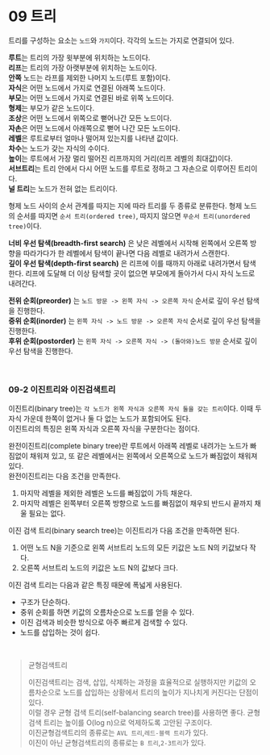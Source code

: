 # 09 트리

트리를 구성하는 요소는 `노드`와 `가지`이다. 
각각의 노드는 가지로 연결되어 있다.  

**루트**는 트리의 가장 윗부분에 위치하는 노드이다.  
**리프**는 트리의 가장 아랫부분에 위치하는 노드이다.  
**안쪽** 노드는 라프를 제외한 나머지 노드(루트 포함)이다.  
**자식**은 어떤 노드에서 가지로 연결된 아래쪽 노드이다.  
**부모**는 어떤 노드에서 가지로 연결된 바로 위쪽 노드이다.  
**형제**는 부모가 같은 노드이다.  
**조상**은 어떤 노드에서 위쪽으로 뻗어나간 모든 노드이다.  
**자손**은 어떤 노드에서 아래쪽으로 뻗어 나간 모든 노드이다.  
**레벨**은 루트로부터 얼마나 떨어져 있는지를 나타낸 값이다.  
**차수**는 노드가 갖는 자식의 수이다.  
**높이**는 루트에서 가장 멀리 떨어진 리프까지의 거리(리프 레벨의 최대값)이다.    
**서브트리**는 트리 안에서 다시 어떤 노드를 루트로 정하고 그 자손으로 이루어진 트리이다.  
**널 트리**는 노드가 전혀 없는 트리이다.   

형제 노드 사이의 순서 관계를 따지는 지에 따라 트리를 두 종류로 분류한다. 형제 노드의 순서를 따지면 `순서 트리(ordered tree)`, 따지지 않으면 `무순서 트리(unordered tree)`이다.  

**너비 우선 탐색(breadth-first search)** 은 낮은 레벨에서 시작해 왼쪽에서 오른쪽 방향을 따라가다가 한 레벨에서 탐색이 끝나면 다음 레벨로 내려가서 스캔한다.   
**깊이 우선 탐색(depth-first search)** 은 리프에 이를 때까지 아래로 내려가면서 탐색한다. 리프에 도달해 더 이상 탐색할 곳이 없으면 부모에게 돌아가서 다시 자식 노드로 내려간다.  

**전위 순회(preorder)** 는 `노드 방문 -> 왼쪽 자식 -> 오른쪽 자식` 순서로 깊이 우선 탐색을 진행한다.  
**중위 순회(inorder)** 는 `왼쪽 자식 -> 노드 방문 -> 오른쪽 자식` 순서로 깊이 우선 탐색을 진행한다.  
**후위 순회(postorder)** 는 `왼쪽 자식 -> 오른쪽 자식 -> (돌아와)노드 방문` 순서로 깊이 우선 탐색을 진행한다.   

<br>

### 09-2 이진트리와 이진검색트리  
이진트리(binary tree)는 `각 노드가 왼쪽 자식과 오른쪽 자식 둘을 갖는 트리`이다. 이때 두 자식 가운데 한쪽이 없거나 둘 다 없는 노드가 포함되어도 된다.  
이진트리의 특징은 왼쪽 자식과 오른쪽 자식을 구분한다는 점이다.   

완전이진트리(complete binary tree)란 루트에서 아래쪽 레벨로 내려가는 노드가 빠짐없이 채워져 있고, 또 같은 레벨에서는 왼쪽에서 오른쪽으로 노드가 빠짐없이 채워져 있다.  
완전이진트리는 다음 조건을 만족한다.   
1. 마지막 레벨을 제외한 레벨은 노드를 빠짐없이 가득 채운다. 
2. 마지막 레벨은 왼쪽부터 오른쪽 방향으로 노드를 빠짐없이 채우되 반드시 끝까지 채울 필요는 없다.   

이진 검색 트리(binary search tree)는 이진트리가 다음 조건을 만족하면 된다.   
1. 어떤 노드 N을 기준으로 왼쪽 서브트리 노드의 모든 키값은 노드 N의 키값보다 작다.  
2. 오른쪽 서브트리 노드의 키값은 노드 N의 값보다 크다.   

이진 검색 트리는 다음과 같은 특징 때문에 폭넓게 사용된다.   
- 구조가 단순하다.
- 중위 순회를 하면 키값의 오름차순으로 노드를 얻을 수 있다.
- 이진 검색과 비슷한 방식으로 아주 빠르게 검색할 수 있다.
- 노드를 삽입하는 것이 쉽다.  

<br>

> 균형검색트리  
> 
> 이진검색트리는 검색, 삽입, 삭제하는 과정을 효율적으로 실행하지만 키값의 오름차순으로 노드를 삽입하는 상황에서 트리의 높이가 지나치게 커진다는 단점이 있다.  
> 이럴 경우 균형 검색 트리(self-balancing search tree)를 사용하면 좋다. 
> 균형 검색 트리는 높이를 O(log n)으로 억제하도록 고안된 구조이다.   
> 이진균형검색트리의 종류로는 `AVL 트리`,`레드-블랙 트리`가 있다.  
> 이진이 아닌 균형검색트리의 종류로는 `B 트리`,`2-3트리`가 있다.  




